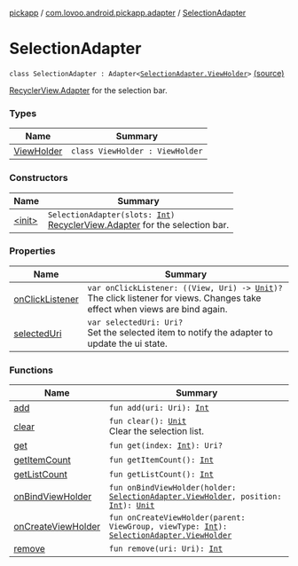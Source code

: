 [pickapp](../../index.md) / [com.lovoo.android.pickapp.adapter](../index.md) / [SelectionAdapter](./index.md)

# SelectionAdapter

`class SelectionAdapter : Adapter<`[`SelectionAdapter.ViewHolder`](-view-holder/index.md)`>` [(source)](https://github.com/lovoo/android-pickpic/blob/master/pickapp/pickapp/src/main/kotlin/com/lovoo/android/pickapp/adapter/SelectionAdapter.kt#L32)

[RecyclerView.Adapter](#) for the selection bar.

### Types

| Name | Summary |
|---|---|
| [ViewHolder](-view-holder/index.md) | `class ViewHolder : ViewHolder` |

### Constructors

| Name | Summary |
|---|---|
| [&lt;init&gt;](-init-.md) | `SelectionAdapter(slots: `[`Int`](https://kotlinlang.org/api/latest/jvm/stdlib/kotlin/-int/index.html)`)`<br>[RecyclerView.Adapter](#) for the selection bar. |

### Properties

| Name | Summary |
|---|---|
| [onClickListener](on-click-listener.md) | `var onClickListener: ((View, Uri) -> `[`Unit`](https://kotlinlang.org/api/latest/jvm/stdlib/kotlin/-unit/index.html)`)?`<br>The click listener for views. Changes take effect when views are bind again. |
| [selectedUri](selected-uri.md) | `var selectedUri: Uri?`<br>Set the selected item to notify the adapter to update the ui state. |

### Functions

| Name | Summary |
|---|---|
| [add](add.md) | `fun add(uri: Uri): `[`Int`](https://kotlinlang.org/api/latest/jvm/stdlib/kotlin/-int/index.html) |
| [clear](clear.md) | `fun clear(): `[`Unit`](https://kotlinlang.org/api/latest/jvm/stdlib/kotlin/-unit/index.html)<br>Clear the selection list. |
| [get](get.md) | `fun get(index: `[`Int`](https://kotlinlang.org/api/latest/jvm/stdlib/kotlin/-int/index.html)`): Uri?` |
| [getItemCount](get-item-count.md) | `fun getItemCount(): `[`Int`](https://kotlinlang.org/api/latest/jvm/stdlib/kotlin/-int/index.html) |
| [getListCount](get-list-count.md) | `fun getListCount(): `[`Int`](https://kotlinlang.org/api/latest/jvm/stdlib/kotlin/-int/index.html) |
| [onBindViewHolder](on-bind-view-holder.md) | `fun onBindViewHolder(holder: `[`SelectionAdapter.ViewHolder`](-view-holder/index.md)`, position: `[`Int`](https://kotlinlang.org/api/latest/jvm/stdlib/kotlin/-int/index.html)`): `[`Unit`](https://kotlinlang.org/api/latest/jvm/stdlib/kotlin/-unit/index.html) |
| [onCreateViewHolder](on-create-view-holder.md) | `fun onCreateViewHolder(parent: ViewGroup, viewType: `[`Int`](https://kotlinlang.org/api/latest/jvm/stdlib/kotlin/-int/index.html)`): `[`SelectionAdapter.ViewHolder`](-view-holder/index.md) |
| [remove](remove.md) | `fun remove(uri: Uri): `[`Int`](https://kotlinlang.org/api/latest/jvm/stdlib/kotlin/-int/index.html) |
